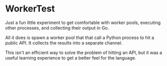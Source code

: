 # WorkerTest

Just a fun little experiment to get comfortable with worker pools, executing other processes, and collecting their output in Go.

All it does is spawn a worker pool that that call a Python process to hit a public API. It collects the results into a separate channel. 

This isn't an efficient way to solve the problem of hitting an API, but it was a useful learning experience to get a better feel for the language.
